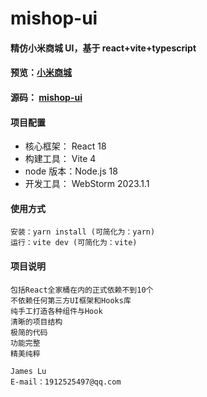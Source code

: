 # mishop-ui

#### 精仿小米商城 UI，基于 react+vite+typescript

#### 预览：[小米商城](https://chengdongqing.gitee.io/mishop-ui)

#### 源码： [mishop-ui](https://gitee.com/chengdongqing/mishop-ui)

#### 项目配置

- 核心框架： React 18
- 构建工具： Vite 4
- node 版本：Node.js 18
- 开发工具： WebStorm 2023.1.1

#### 使用方式

    安装：yarn install (可简化为：yarn)
    运行：vite dev (可简化为：vite)

#### 项目说明

    包括React全家桶在内的正式依赖不到10个
    不依赖任何第三方UI框架和Hooks库
    纯手工打造各种组件与Hook
    清晰的项目结构
    极简的代码
    功能完整
    精美纯粹

    James Lu
    E-mail：1912525497@qq.com
